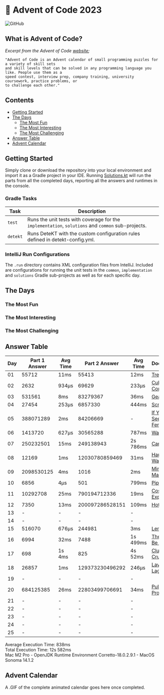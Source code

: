 # :christmas_tree: Advent of Code 2023

![GitHub](https://img.shields.io/badge/stars-40%2F50-yellow)

## What is Advent of Code?

_Excerpt from the Advent of Code [website](https://adventofcode.com/2020/about);_

    "Advent of Code is an Advent calendar of small programming puzzles for a variety of skill sets
    and skill levels that can be solved in any programming language you like. People use them as a
    speed contest, interview prep, company training, university coursework, practice problems, or
    to challenge each other."

## Contents
* [Getting Started](#getting-started)
* [The Days](#the-days)
    * [The Most Fun](#the-most-fun)
    * [The Most Interesting](#the-most-interesting)
    * [The Most Challenging](#the-most-challenging)
* [Answer Table](#answer-table)
* [Advent Calendar](#advent-calendar)

## Getting Started
Simply clone or download the repository into your local environment and import it as a Gradle project in your IDE.
Running [Solutions.kt](https://git.io/JII6v) will run the parts from all the completed days, reporting all the
answers and runtimes in the console.

### Gradle Tasks
| Task      | Description                                                                                        |
|-----------|----------------------------------------------------------------------------------------------------|
| `test`    | Runs the unit tests with coverage for the `implementation`, `solutions` and `common` sub-projects. |
| `detekt`  | Runs DeteKT with the custom configuration rules defined in detekt-config.yml.                      |

### IntelliJ Run Configurations
The `.run` directory contains XML configuration files from IntelliJ. Included are configurations for running the unit
tests in the `common`, `implementation` and `solutions` Gradle sub-projects as well as for each specific day.

## The Days

### The Most Fun
### The Most Interesting
### The Most Challenging

## Answer Table

| Day | Part 1 Answer | Avg Time | Part 2 Answer   | Avg Time | Documentation                                    |
|-----|---------------|----------|-----------------|----------|--------------------------------------------------|
| 01  | 55712         | 11ms     | 55413           | 12ms     | [Trebuchet?!](docs/DAY01.MD)                     |
| 02  | 2632          | 934μs    | 69629           | 233μs    | [Cube Conundrum](docs/DAY02.MD)                  |
| 03  | 531561        | 8ms      | 83279367        | 36ms     | [Gear Ratios](docs/DAY03.MD)                     |
| 04  | 27454         | 253μs    | 6857330         | 444ms    | [Scratchcards](docs/DAY04.MD)                    |
| 05  | 388071289     | 2ms      | 84206669        | -        | [If You Give A Seed A Fertilizer](docs/DAY05.MD) |
| 06  | 1413720       | 627μs    | 30565288        | 787ms    | [Wait For It](docs/DAY06.MD)                     |
| 07  | 250232501     | 15ms     | 249138943       | 2s 786ms | [Camel Cards](docs/DAY07.MD)                     |
| 08  | 12169         | 1ms      | 12030780859469  | 31ms     | [Haunted Wasteland](docs/DAY08.MD)               |
| 09  | 2098530125    | 4ms      | 1016            | 2ms      | [Mirage Maintenance](docs/DAY09.MD)              |
| 10  | 6856          | 4μs      | 501             | 799ms    | [Pipe Maze](docs/DAY10.MD)                       |
| 11  | 10292708      | 25ms     | 790194712336    | 19ms     | [Cosmic Expansion](docs/DAY11.MD)                |
| 12  | 7350          | 13ms     | 200097286528151 | 109ms    | [Hot Springs](docs/DAY12.MD)                     |
| 13  | -             | -        | -               | -        | [](docs/DAY13.MD)                                |
| 14  | -             | -        | -               | -        | [](docs/DAY14.MD)                                |
| 15  | 516070        | 676μs    | 244981          | 3ms      | [Lens Library](docs/DAY15.MD)                    |
| 16  | 6994          | 32ms     | 7488            | 1s 499ms | [The Floor Will Be Lava](docs/DAY16.MD)          |
| 17  | 698           | 1s 4ms   | 825             | 4s 52ms  | [Clumsy Crucible](docs/DAY17.MD)                 |
| 18  | 26857         | 1ms      | 129373230496292 | 246μs    | [Lavaduct Lagoon](docs/DAY18.MD)                 |
| 19  | -             | -        | -               | -        | [](docs/DAY19.MD)                                |
| 20  | 684125385     | 26ms     | 22803499706691  | 34ms     | [Pulse Propagation](docs/DAY20.MD)               |
| 21  | -             | -        | -               | -        | [](docs/DAY21.MD)                                |
| 22  | -             | -        | -               | -        | [](docs/DAY22.MD)                                |
| 23  | -             | -        | -               | -        | [](docs/DAY23.MD)                                |
| 24  | -             | -        | -               | -        | [](docs/DAY24.MD)                                |
| 25  | -             | -        | -               | -        | [](docs/DAY25.MD)                                |

Average Execution Time: 838ms \
Total Execution Time: 12s 582ms \
Mac M2 Pro - OpenJDK Runtime Environment Corretto-18.0.2.9.1 - MacOS Sonoma 14.1.2

## Advent Calendar
A .GIF of the complete animated calendar goes here once completed.
